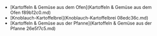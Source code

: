 * [Kartoffeln & Gemüse aus dem Ofen](Kartoffeln & Gemüse aus dem Ofen f89b12c0.md)
* [Knoblauch-Kartoffelbrei](Knoblauch-Kartoffelbrei 08edc36c.md)
* [Kartoffeln & Gemüse aus der Pfanne](Kartoffeln & Gemüse aus der Pfanne 26e5f7c5.md)